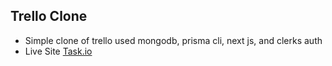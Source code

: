 

## Trello Clone
* Simple clone of trello used mongodb, prisma cli, next js, and clerks auth
* Live Site <a href="https://trello-clone-gamma-snowy.vercel.app/">Task.io</a>

